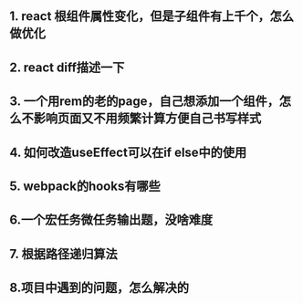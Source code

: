 ## 1. react 根组件属性变化，但是子组件有上千个，怎么做优化

## 2. react diff描述一下

## 3. 一个用rem的老的page，自己想添加一个组件，怎么不影响页面又不用频繁计算方便自己书写样式

## 4. 如何改造useEffect可以在if else中的使用

## 5. webpack的hooks有哪些

## 6.一个宏任务微任务输出题，没啥难度

## 7. 根据路径递归算法

## 8.项目中遇到的问题，怎么解决的



